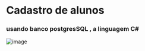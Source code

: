﻿# Cadastro de alunos
 ### usando banco postgresSQL , a linguagem C#
 ![image](https://github.com/Randersoncosta/CadastroWindowsForms/assets/65688236/99c6412a-bcef-480b-b9e4-aa84165710e8)

